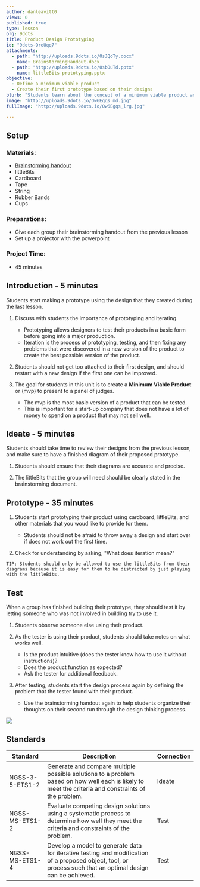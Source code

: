 ```yaml
---
author: danleavitt0
views: 0
published: true
type: lesson
org: 9dots
title: Product Design Prototyping
id: "9dots-OreUqq7"
attachments: 
  - path: "http://uploads.9dots.io/OsJQoTy.docx"
    name: BrainstormingHandout.docx
  - path: "http://uploads.9dots.io/OsbOuTd.pptx"
    name: littleBits prototyping.pptx
objective: 
  - Define a minimum viable product
  - Create their first prototype based on their designs
blurb: "Students learn about the concept of a minimum viable product and its importance for designers. Then, they begin building their product using their plans from the [brainstorming lesson](). During building, emphasize the importance of testing and iteration to create the best possible product. Students demonstrate learning by following design thinking principles as they build their prototypes. #NGSS-3-5-ETS1-2 #NGSS-MS-ETS1-2  #NGSS-MS-ETS1-4"
image: "http://uploads.9dots.io/Ow6Egqs_md.jpg"
fullImage: "http://uploads.9dots.io/Ow6Egqs_lrg.jpg"

---
```


## Setup 

### Materials:

- [Brainstorming handout](http://uploads.9dots.io/OsJQoTy.docx)
- littleBits
- Cardboard
- Tape
- String
- Rubber Bands
- Cups

### Preparations:

- Give each group their brainstorming handout from the previous lesson
- Set up a projector with the powerpoint

### Project Time:

- 45 minutes

## Introduction - 5 minutes 

Students start making a prototype using the design that they created during the last lesson. 

1. Discuss with students the importance of prototyping and iterating. 
	- Prototyping allows designers to test their products in a basic form before going into a major production.
    - Iteration is the process of prototyping, testing, and then fixing any problems that were discovered in a new version of the product to create the best possible version of the product.

2. Students should not get too attached to their first design, and should restart with a new design if the first one can be improved. 

3. The goal for students in this unit is to create a **Minimum Viable Product** or (mvp) to present to a panel of judges.  
	- The mvp is the most basic version of a product that can be tested. 
    - This is important for a start-up company that does not have a lot of money to spend on a product that may not sell well.

## Ideate - 5 minutes 

Students should take time to review their designs from the previous lesson, and make sure to have a finished diagram of their proposed prototype. 

1. Students should ensure that their diagrams are accurate and precise.

2. The littleBits that the group will need should be clearly stated in the brainstorming document.

## Prototype - 35 minutes

1. Students start prototyping their product using cardboard, littleBits, and other materials that you woud like to provide for them. 
	- Students should not be afraid to throw away a design and start over if does not work out the first time. 

2. Check for understanding by asking, "What does iteration mean?"

```
TIP: Students should only be allowed to use the littleBits from their diagrams because it is easy for them to be distracted by just playing with the littleBits.
```

## Test

When a group has finished building their prototype, they should test it by letting someone who was not involved in building try to use it.

1. Students observe someone else using their product.

2. As the tester is using their product, students should take notes on what works well.
	- Is the product intuitive (does the tester know how to use it without instructions)?
    - Does the product function as expected?
    - Ask the tester for additional feedback.

3. After testing, students start the design process again by defining the problem that the tester found with their product.
	- Use the brainstorming handout again to help students organize their thoughts on their second run through the design thinking process.

![](http://uploads.9dots.io/OsJO25x_md.jpg)

## Standards

| Standard      | Description   | Connection  |
| ------------- |---------------| ------ |
| NGSS-3-5-ETS1-2 | Generate and compare multiple possible solutions to a problem based on how well each is likely to meet the criteria and constraints of the problem. | Ideate |
| NGSS-MS-ETS1-2 | Evaluate competing design solutions using a systematic process to determine how well they meet the criteria and constraints of the problem. | Test |
| NGSS-MS-ETS1-4 | Develop a model to generate data for iterative testing and modification of a proposed object, tool, or process such that an optimal design can be achieved. | Test |
